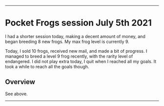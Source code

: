 
***

# Pocket Frogs session July 5th 2021

I had a shorter session today, making a decent amount of money, and began breeding 8 new frogs. My max frog level is currently 9.

Today, I sold 10 frogs, received new mail, and made a bit of progress. I managed to breed a level 9 frog recently, with the rarity level of endangered. I did not play extra today, I quit when I reached all my goals. It took a while to reach all the goals though.

## Overview

See above.

***
